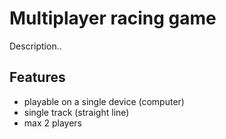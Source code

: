 # Multiplayer racing game

Description..

## Features
- playable on a single device (computer)
- single track (straight line)
- max 2 players